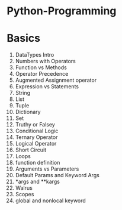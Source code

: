 # Python-Programming

# Basics

1) DataTypes Intro
2) Numbers with Operators
3) Function vs Methods
4) Operator Precedence
5) Augmented Assignment operator
6) Expression vs Statements
7) String
8) List
9) Tuple
10) Dictionary
11) Set
12) Truthy or Falsey
13) Conditional Logic
14) Ternary Operator
15) Logical Operator
16) Short Circuit
17) Loops
18) function definition
19) Arguments vs Parameters
20) Default Params and Keyword Args
21) *args and **kargs
22) Walrus
23) Scopes
24) global and nonlocal keyword